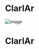 # ClarIAr
![image](https://github.com/user-attachments/assets/fc735a66-03ed-41f2-b9ea-d53e4bf1b496)

# ClarIAr
